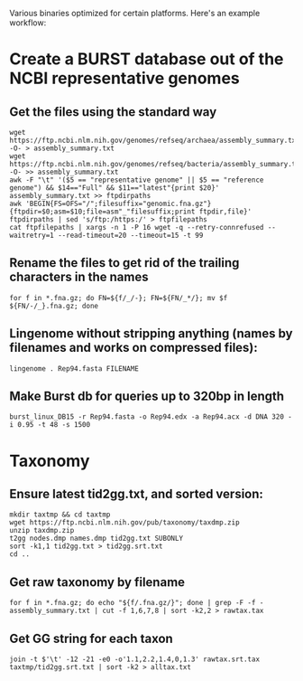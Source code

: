 Various binaries optimized for certain platforms. Here's an example workflow:

# Create a BURST database out of the NCBI representative genomes
## Get the files using the standard way
```
wget https://ftp.ncbi.nlm.nih.gov/genomes/refseq/archaea/assembly_summary.txt -O- > assembly_summary.txt
wget https://ftp.ncbi.nlm.nih.gov/genomes/refseq/bacteria/assembly_summary.txt -O- >> assembly_summary.txt
awk -F "\t" '($5 == "representative genome" || $5 == "reference genome") && $14=="Full" && $11=="latest"{print $20}' assembly_summary.txt >> ftpdirpaths
awk 'BEGIN{FS=OFS="/";filesuffix="genomic.fna.gz"}{ftpdir=$0;asm=$10;file=asm"_"filesuffix;print ftpdir,file}' ftpdirpaths | sed 's/ftp:/https:/' > ftpfilepaths
cat ftpfilepaths | xargs -n 1 -P 16 wget -q --retry-connrefused --waitretry=1 --read-timeout=20 --timeout=15 -t 99
```

## Rename the files to get rid of the trailing characters in the names
`for f in *.fna.gz; do FN=${f/_/-}; FN=${FN/_*/}; mv $f ${FN/-/_}.fna.gz; done`

## Lingenome without stripping anything (names by filenames and works on compressed files):
`lingenome . Rep94.fasta FILENAME`

## Make Burst db for queries up to 320bp in length
`burst_linux_DB15 -r Rep94.fasta -o Rep94.edx -a Rep94.acx -d DNA 320 -i 0.95 -t 48 -s 1500`

# Taxonomy 
## Ensure latest tid2gg.txt, and sorted version:
```
mkdir taxtmp && cd taxtmp
wget https://ftp.ncbi.nlm.nih.gov/pub/taxonomy/taxdmp.zip
unzip taxdmp.zip
t2gg nodes.dmp names.dmp tid2gg.txt SUBONLY
sort -k1,1 tid2gg.txt > tid2gg.srt.txt
cd ..
```

## Get raw taxonomy by filename
`for f in *.fna.gz; do echo "${f/.fna.gz/}"; done | grep -F -f - assembly_summary.txt | cut -f 1,6,7,8 | sort -k2,2 > rawtax.tax`

## Get GG string for each taxon
`join -t $'\t' -12 -21 -e0 -o'1.1,2.2,1.4,0,1.3' rawtax.srt.tax taxtmp/tid2gg.srt.txt | sort -k2 > alltax.txt`

